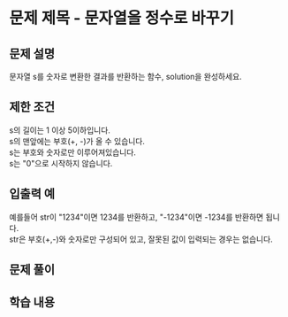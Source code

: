 # 문제 제목 - 문자열을 정수로 바꾸기
## 문제 설명
문자열 s를 숫자로 변환한 결과를 반환하는 함수, solution을 완성하세요.

## 제한 조건
s의 길이는 1 이상 5이하입니다.  
s의 맨앞에는 부호(+, -)가 올 수 있습니다.  
s는 부호와 숫자로만 이루어져있습니다.  
s는 "0"으로 시작하지 않습니다.  
## 입출력 예
예를들어 str이 "1234"이면 1234를 반환하고, "-1234"이면 -1234를 반환하면 됩니다.  
str은 부호(+,-)와 숫자로만 구성되어 있고, 잘못된 값이 입력되는 경우는 없습니다.
## 문제 풀이

## 학습 내용

